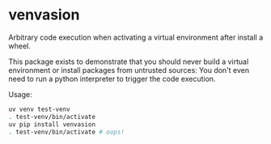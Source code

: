 # venvasion

Arbitrary code execution when activating a virtual environment after install a wheel.

This package exists to demonstrate that you should never build a virtual environment or install packages from untrusted sources: You don't even need to run a python interpreter to trigger the code execution.

Usage:

```bash
uv venv test-venv
. test-venv/bin/activate
uv pip install venvasion
. test-venv/bin/activate # oops!
```

